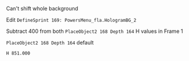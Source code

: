 Can't shift whole background

Edit `DefineSprint 169: PowersMenu_fla.HologramBG_2`

Subtract 400 from both `PlaceObject2 168 Depth 164` H values in Frame 1

`PlaceObject2 168 Depth 164` default
```
H 851.000
```